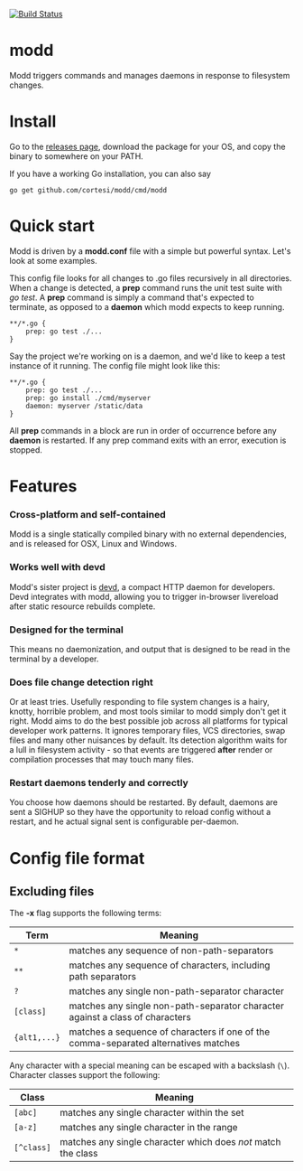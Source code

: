 [![Build Status](https://drone.io/github.com/cortesi/modd/status.png)](https://drone.io/github.com/cortesi/modd/latest)

# modd

Modd triggers commands and manages daemons in response to filesystem changes.

# Install

Go to the [releases page](https://github.com/cortesi/modd/releases/latest),
download the package for your OS, and copy the binary to somewhere on your
PATH.

If you have a working Go installation, you can also say

    go get github.com/cortesi/modd/cmd/modd


# Quick start

Modd is driven by a **modd.conf** file with a simple but powerful syntax. Let's look at some examples.

This config file looks for all changes to .go files recursively in all
directories. When a change is detected, a **prep** command runs the unit test
suite with *go test*. A **prep** command is simply a command that's expected to
terminate, as opposed to a **daemon** which modd expects to keep running.

```
**/*.go {
    prep: go test ./...
}
```

Say the project we're working on is a daemon, and we'd like to keep a test instance of it running. The config file might look like this:

```
**/*.go {
    prep: go test ./...
    prep: go install ./cmd/myserver
    daemon: myserver /static/data
}
```

All **prep** commands in a block are run in order of occurrence before any
**daemon** is restarted. If any prep command exits with an error, execution is
stopped.


# Features

### Cross-platform and self-contained

Modd is a single statically compiled binary with no external dependencies, and
is released for OSX, Linux and Windows.


### Works well with devd

Modd's sister project is [devd](https://github.com/cortesi/devd), a compact HTTP daemon for developers. Devd integrates with modd, allowing you to trigger in-browser livereload after static resource rebuilds complete.

### Designed for the terminal

This means no daemonization, and output that is designed to be read in the
terminal by a developer.


### Does file change detection right

Or at least tries. Usefully responding to file system changes is a hairy,
knotty, horrible problem, and most tools similar to modd simply don't get it
right. Modd aims to do the best possible job across all platforms for typical
developer work patterns. It ignores temporary files, VCS directories, swap
files and many other nuisances by default. Its detection algorithm waits for a
lull in filesystem activity - so that events are triggered **after** render or
compilation processes that may touch many files.


### Restart daemons tenderly and correctly

You choose how daemons should be restarted. By default, daemons are sent a
SIGHUP so they have the opportunity to reload config without a restart, and he
actual signal sent is configurable per-daemon.



# Config file format




## Excluding files

The **-x** flag supports the following terms:

Term          | Meaning
------------- | -------
`*`           | matches any sequence of non-path-separators
`**`          | matches any sequence of characters, including path separators
`?`           | matches any single non-path-separator character
`[class]`     | matches any single non-path-separator character against a class of characters
`{alt1,...}`  | matches a sequence of characters if one of the comma-separated alternatives matches

Any character with a special meaning can be escaped with a backslash (`\`). Character classes support the following:

Class      | Meaning
---------- | -------
`[abc]`    | matches any single character within the set
`[a-z]`    | matches any single character in the range
`[^class]` | matches any single character which does *not* match the class
